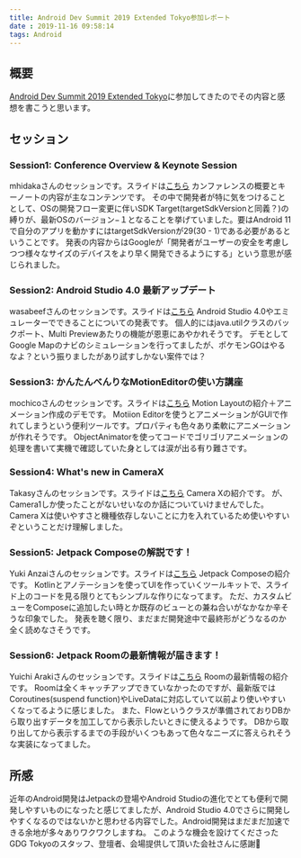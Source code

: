 ```yaml
---
title: Android Dev Summit 2019 Extended Tokyo参加レポート
date : 2019-11-16 09:58:14
tags: Android
---
```


## 概要
[Android Dev Summit 2019 Extended Tokyo](https://gdg-tokyo.connpass.com/event/152665/)に参加してきたのでその内容と感想を書こうと思います。


## セッション
### Session1: Conference Overview & Keynote Session

mhidakaさんのセッションです。スライドは[こちら](https://speakerdeck.com/mhidaka/android-dev-summit-2019-conference-overview-and-keynote-session)
カンファレンスの概要とキーノートの内容が主なコンテンツです。
その中で開発者が特に気をつけることとして、OSの開発フロー変更に伴いSDK Target(targetSdkVersionと同義？)の縛りが、最新OSのバージョン−１となることを挙げていました。要はAndroid 11で自分のアプリを動かすにはtargetSdkVersionが29(30 - 1)である必要があるということです。
発表の内容からはGoogleが「開発者がユーザーの安全を考慮しつつ様々なサイズのデバイスをより早く開発できるようにする」という意思が感じられました。


### Session2: Android Studio 4.0 最新アップデート

wasabeefさんのセッションです。スライドは[こちら](https://speakerdeck.com/wasabeef/whats-new-android-studio-4-dot-0-ja)
Android Studio 4.0やエミュレーターでできることについての発表です。
個人的にはjava.utilクラスのバックポート、Multi Previewあたりの機能が恩恵にあやかれそうです。
デモとしてGoogle Mapのナビのシミュレーションを行ってましたが、ポケモンGOはやるなよ？という振りましたがあり試すしかない案件では？


### Session3: かんたんべんりなMotionEditorの使い方講座

mochicoさんのセッションです。スライドは[こちら](https://speakerdeck.com/mochico/how-to-motion-editor-report-from-android-dev-summit-2019)
Motion Layoutの紹介＋アニメーション作成のデモです。
Motiion Editorを使うとアニメーションがGUIで作れてしまうという便利ツールです。プロパティも色々あり柔軟にアニメーションが作れそうです。
ObjectAnimatorを使ってコードでゴリゴリアニメーションの処理を書いて実機で確認していた身としては涙が出る有り難さです。


### Session4: What's new in CameraX

Takasyさんのセッションです。スライドは[こちら](https://docs.google.com/presentation/d/19v5_MrMQvtlrQrE7PXy8dZi7h_iFV0kFwQaJaXt5wEg/edit#slide=id.p)
Camera Xの紹介です。
が、Camera1しか使ったことがないせいなのか話についていけませんでした。
Camera Xは使いやすさと機種依存しないことに力を入れているため使いやすいぞということだけ理解しました。


### Session5: Jetpack Composeの解説です！

Yuki Anzaiさんのセッションです。スライドは[こちら](https://speakerdeck.com/yanzm/jetpack-compose-dounafalse-android-dev-summit-2019bao-gao-hui)
Jetpack Composeの紹介です。
Kotlinとアノテーションを使ってUIを作っていくツールキットで、スライド上のコードを見る限りとてもシンプルな作りになってます。
ただ、カスタムビューをComposeに追加したい時とか既存のビューとの兼ね合いがなかなか辛そうな印象でした。
発表を聴く限り、まだまだ開発途中で最終形がどうなるのか全く読めなさそうです。


### Session6: Jetpack Roomの最新情報が届きます！

Yuichi Arakiさんのセッションです。スライドは[こちら](https://docs.google.com/presentation/d/1AYKOriaW0MhScn6ODBvxaQpbY8k9jTw8ENLudz1f6Tw/edit#slide=id.p)
Roomの最新情報の紹介です。
Roomは全くキャッチアップできていなかったのですが、最新版ではCoroutines(suspend function)やLiveDataに対応していて以前より使いやすいくなってるように感じました。
また、Flowというクラスが準備されておりDBから取り出すデータを加工してから表示したいときに使えるようです。
DBから取り出してから表示するまでの手段がいくつもあって色々なニーズに答えられそうな実装になってました。


## 所感
近年のAndroid開発はJetpackの登場やAndroid Studioの進化でとても便利で開発しやすいものになったと感じてましたが、Android Studio 4.0でさらに開発しやすくなるのではないかと思わせる内容でした。Android開発はまだまだ加速できる余地が多々ありワクワクしますね。
このような機会を設けてくださったGDG Tokyoのスタッフ、登壇者、会場提供して頂いた会社さんに感謝:pray:
